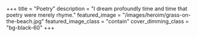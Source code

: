 +++
title = "Poetry"
description = "I dream profoundly time and time that poetry were merely rhyme."
featured_image = "/images/heroim/grass-on-the-beach.jpg"
featured_image_class = "contain"
cover_dimming_class = "bg-black-60"
+++